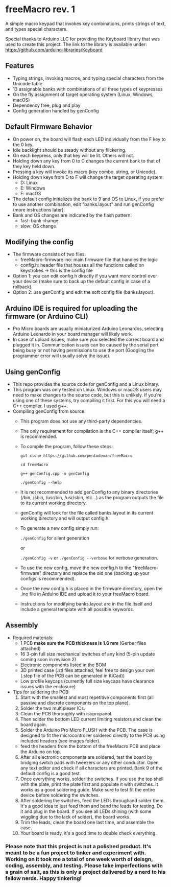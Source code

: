 # freeMacro rev. 1
A simple macro keypad that invokes key combinations, prints strings of text, and types special characters.

Special thanks to Arduino LLC for providing the Keyboard library that was used to create this project.
The link to the library is available under:
https://github.com/arduino-libraries/Keyboard

## Features
* Typing strings, invoking macros, and typing special characters from the Unicode table
* 13 assignable banks with combinations of all three types of keypresses
* On the fly assignment of target operating system (Linux, Windows, macOS)
* Dependency free, plug and play
* Config generation handled by genConfig

## Default Firmware Behavior
* On power on, the board will flash each LED individually from the F key to the 0 key.
* Idle backlight should be steady without any flickering.
* On each keypress, only that key will be lit. Others will not.
* Holding down any key from 0 to C changes the current bank to that of they key held down.
* Pressing a key will invoke its macro (key combo, string, or Unicode).
* Holding down keys from D to F will change the target operating system:
  * D: Linux
  * E: Windows
  * F: macOS
* The default config initializes the bank to 9 and OS to Linux, if you prefer to use another combination, edit "banks.layout" and run genConfig (more instructions later).
* Bank and OS changes are indicated by the flash pattern:
  * fast: bank change
  * slow: OS change

## Modifying the config
* The firmware consists of two files:
  * freeMacro-firmware.ino: main firmware file that handles the logic
  * config.h: header file that houses all the functions called on keystrokes -> this is the config file
* Option 1: you can edit config.h directly if you want more control over your device (make sure to back up the default config in case of a rollback).
* Option 2: use genConfig and edit the soft config file (banks.layout).

## Arduino IDE is required for uploading the firmware (or Arduino CLI)
* Pro Micro boards are usually miniaturized Arduino Leonardos, selecting Arduino Leonardo in your board manager will likely work.
* In case of upload issues, make sure you selected the correct board and plugged it in. Communication issues can be caused by the serial port being busy or not having permissions to use the port (Googling the programmer error will usually solve the issue).

## Using genConfig
* This repo provides the source code for genConfig and a Linux binary.
* This program was only tested on Linux. Windows or macOS users may need to make changes to the source code, but this is unlikely. If you're using one of these systems, try compiling it first. For this you will need a C++ compiler. I used g++.
* Compiling genConfig from source:
  * This program does not use any third-party dependencies.
  * The only requirement for compilation is the C++ compiler itself; g++ is recommended.
  * To compile the program, follow these steps:
  
    ```git clone https://github.com/pentodeman/freeMacro```
    
    ```cd freeMacro```

    ```g++ genConfig.cpp -o genConfig```

    ```./genConfig --help```
  * It is not recommended to add genConfig to any binary directories (/bin, /sbin, /usr/bin, /usr/sbin, etc...) as the program outputs the file to its current working directory.
  * genConfig will look for the file called banks.layout in its current working directory and will output config.h
  * To generate a new config simply run:

    ```./genConfig``` for silent generation

    or

    ```./genConfig -v``` or ```./genConfig --verbose``` for verbose generation.
  * To use the new config, move the new config.h to the "freeMacro-firmware" directory and replace the old one (backing up your configs is recommended).
  * Once the new config.h is placed in the firmware directory, open the .ino file in Arduino IDE and upload it to your freeMacro board.
  * Instructions for modifying banks.layout are in the file itself and include a general template with all possible keywords.

## Assembly
* Required materials:
  * 1 PCB **make sure the PCB thickness is 1.6 mm** (Gerber files attached)
  * 16 3-pin full size mechanical switches of any kind (5-pin update coming soon in revision 2)
  * Electronic components listed in the BOM
  * 3D printed case (.stl files attached; feel free to design your own (.step file of the PCB can be generated in KiCad))
  * Low profile keycaps (currently full size keycaps have clearance issues with the enclosure)
* Tips for soldering the PCB:
  1. Start with the smallest and most repetitive components first (all passive and discrete components on the top plane).
  2. Solder the two multiplexer ICs.
  3. Clean the PCB thoroughly with isopropanol.
  4. Then solder the bottom LED current limiting resistors and clean the board again.
  5. Solder the Arduino Pro Micro FLUSH with the PCB. The case is designed to fit the microcontroller soldered directly to the PCB using included headers (see images folder).
    * feed the headers from the bottom of the freeMacro PCB and place the Arduino on top.
  6. After all electronic components are soldered, test the board by bridging switch pads with tweezers or any other conductor. Open any text editor and check if all characters are printed. Bank 9 of the default config is a good test.
  7. Once everything works, solder the switches. If you use the top shell with the plate, print the plate first and populate it with switches. It works as a good soldering guide. Make sure to test fit the entire device before soldering the switches.
  8. After soldering the switches, feed the LEDs throughand solder them. It's a good idea to just feed them and bend the leads for testing. Do it and plug in the board. If you see all LEDs shining (with some wiggling due to the lack of solder), the board works.
  9. Trim the leads, clean the board one last time, and assemble the case.
  10. Your board is ready, it's a good time to double check everything.

### Please note that this project is not a polished product. It's meant to be a fun project to tinker and experiment with. Working on it took me a total of one week worth of deisgn, coding, assembly, and testing. Please take imperfections with a grain of salt, as this is only a project delivered by a nerd to his fellow nerds. Happy tinkering!
